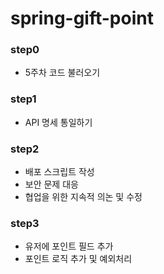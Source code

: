 # spring-gift-point

### step0

- 5주차 코드 불러오기

### step1

- API 명세 통일하기

### step2

- 배포 스크립트 작성
- 보안 문제 대응
- 협업을 위한 지속적 의논 및 수정

### step3

- 유저에 포인트 필드 추가
- 포인트 로직 추가 및 예외처리

